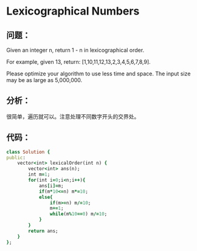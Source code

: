 # Lexicographical Numbers
## 问题：
Given an integer n, return 1 - n in lexicographical order.

For example, given 13, return: [1,10,11,12,13,2,3,4,5,6,7,8,9].

Please optimize your algorithm to use less time and space. The input size may be as large as 5,000,000.

## 分析：
很简单，遍历就可以。注意处理不同数字开头的交界处。<br>
## 代码：
```ruby
class Solution {
public:
    vector<int> lexicalOrder(int n) {
        vector<int> ans(n);
        int m=1;
        for(int i=0;i<n;i++){
            ans[i]=m;
            if(m*10<=n) m*=10;
            else{
                if(m>=n) m/=10;
                m+=1;
                while(m%10==0) m/=10;
            }
        }
        return ans;
    }
};
